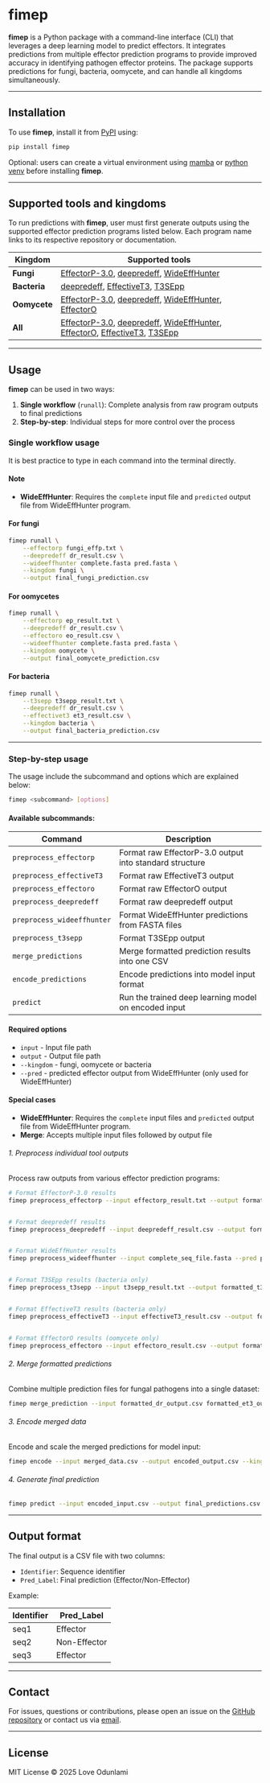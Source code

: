 fimep
================

**fimep** is a Python package with a command-line interface (CLI) that
leverages a deep learning model to predict effectors. It integrates
predictions from multiple effector prediction programs to provide
improved accuracy in identifying pathogen effector proteins. The package
supports predictions for fungi, bacteria, oomycete, and can handle all
kingdoms simultaneously.

------------------------------------------------------------------------

## Installation

To use **fimep**, install it from [PyPI](https://pypi.org/) using:

``` bash
pip install fimep
```

Optional: users can create a virtual environment using
[mamba](https://mamba.readthedocs.io/en/latest/user_guide/mamba.html) or
[python venv](https://docs.python.org/3/library/venv.html) before
installing **fimep**.

------------------------------------------------------------------------

## Supported tools and kingdoms

To run predictions with **fimep**, user must first generate outputs
using the supported effector prediction programs listed below. Each
program name links to its respective repository or documentation.

| Kingdom | Supported tools |
|----|----|
| **Fungi** | [EffectorP-3.0](https://github.com/JanaSperschneider/EffectorP-3.0), [deepredeff](https://ruthkr.github.io/deepredeff/), [WideEffHunter](https://github.com/Gisel-Carreon/WideEffHunter_1.0) |
| **Bacteria** | [deepredeff](https://ruthkr.github.io/deepredeff/), [EffectiveT3](https://galaxy.lisc.univie.ac.at/?tool_id=effectivet3&version=latest), [T3SEpp](http://61.160.194.165:3080/T3SEpp/) |
| **Oomycete** | [EffectorP-3.0](https://github.com/JanaSperschneider/EffectorP-3.0), [deepredeff](https://ruthkr.github.io/deepredeff/), [WideEffHunter](https://github.com/Gisel-Carreon/WideEffHunter_1.0), [EffectorO](https://github.com/mjnur/oomycete-effector-prediction) |
| **All** | [EffectorP-3.0](https://github.com/JanaSperschneider/EffectorP-3.0), [deepredeff](https://ruthkr.github.io/deepredeff/), [WideEffHunter](https://github.com/Gisel-Carreon/WideEffHunter_1.0), [EffectorO](https://github.com/mjnur/oomycete-effector-prediction), [EffectiveT3](https://galaxy.lisc.univie.ac.at/?tool_id=effectivet3&version=latest), [T3SEpp](http://61.160.194.165:3080/T3SEpp/) |

------------------------------------------------------------------------

## Usage

**fimep** can be used in two ways:

1.  **Single workflow** (`runall`): Complete analysis from raw program
    outputs to final predictions
2.  **Step-by-step**: Individual steps for more control over the process

### Single workflow usage

It is best practice to type in each command into the terminal directly.

#### Note

- **WideEffHunter**: Requires the `complete` input file and `predicted`
  output file from WideEffHunter program.

#### For fungi

``` bash
fimep runall \
    --effectorp fungi_effp.txt \
    --deepredeff dr_result.csv \
    --wideeffhunter complete.fasta pred.fasta \
    --kingdom fungi \
    --output final_fungi_prediction.csv
```

#### For oomycetes

``` bash
fimep runall \
    --effectorp ep_result.txt \
    --deepredeff dr_result.csv \
    --effectoro eo_result.csv \
    --wideeffhunter complete.fasta pred.fasta \
    --kingdom oomycete \
    --output final_oomycete_prediction.csv
```

#### For bacteria

``` bash
fimep runall \
    --t3sepp t3sepp_result.txt \
    --deepredeff dr_result.csv \
    --effectivet3 et3_result.csv \
    --kingdom bacteria \
    --output final_bacteria_prediction.csv
```

------------------------------------------------------------------------

### Step-by-step usage

The usage include the subcommand and options which are explained below:

``` bash
fimep <subcommand> [options]
```

#### Available subcommands:

| Command | Description |
|----|----|
| `preprocess_effectorp` | Format raw EffectorP-3.0 output into standard structure |
| `preprocess_effectiveT3` | Format raw EffectiveT3 output |
| `preprocess_effectoro` | Format raw EffectorO output |
| `preprocess_deepredeff` | Format raw deepredeff output |
| `preprocess_wideeffhunter` | Format WideEffHunter predictions from FASTA files |
| `preprocess_t3sepp` | Format T3SEpp output |
| `merge_predictions` | Merge formatted prediction results into one CSV |
| `encode_predictions` | Encode predictions into model input format |
| `predict` | Run the trained deep learning model on encoded input |

#### Required options

- `input` - Input file path
- `output` - Output file path
- `--kingdom` - fungi, oomycete or bacteria
- `--pred` - predicted effector output from WideEffHunter (only used for
  WideEffHunter)

#### Special cases

- **WideEffHunter**: Requires the `complete` input files and `predicted`
  output file from WideEffHunter program.
- **Merge**: Accepts multiple input files followed by output file

###### 1. Preprocess individual tool outputs

Process raw outputs from various effector prediction programs:

``` bash
# Format EffectorP-3.0 results
fimep preprocess_effectorp --input effectorp_result.txt --output formatted_ep_output.csv --kingdom fungi


# Format deepredeff results
fimep preprocess_deepredeff --input deepredeff_result.csv --output formatted_dr_output.csv --kingdom fungi


# Format WideEffHunter results 
fimep preprocess_wideeffhunter --input complete_seq_file.fasta --pred predicted_wideeffhunter_output.fasta --output formatted_we_output.csv --kingdom oomycete


# Format T3SEpp results (bacteria only) 
fimep preprocess_t3sepp --input t3sepp_result.txt --output formatted_t3p_output.csv --kingdom bacteria


# Format EffectiveT3 results (bacteria only)
fimep preprocess_effectiveT3 --input effectiveT3_result.csv --output formatted_et3_output.csv --kingdom bacteria


# Format EffectorO results (oomycete only)
fimep preprocess_effectoro --input effectoro_result.csv --output formatted_eo_output.csv --kingdom oomycete

```

###### 2. Merge formatted predictions

Combine multiple prediction files for fungal pathogens into a single
dataset:

``` bash
fimep merge_prediction --input formatted_dr_output.csv formatted_et3_output.csv formatted_t3p_output.csv --output merged_data.csv
```

###### 3. Encode merged data

Encode and scale the merged predictions for model input:

``` bash
fimep encode --input merged_data.csv --output encoded_output.csv --kingdom fungi
```

###### 4. Generate final prediction

``` bash
fimep predict --input encoded_input.csv --output final_predictions.csv
```

------------------------------------------------------------------------

## Output format

The final output is a CSV file with two columns:

- `Identifier`: Sequence identifier
- `Pred_Label`: Final prediction (Effector/Non-Effector)

Example:

| Identifier | Pred_Label   |
|------------|--------------|
| seq1       | Effector     |
| seq2       | Non-Effector |
| seq3       | Effector     |

------------------------------------------------------------------------

## Contact

For issues, questions or contributions, please open an issue on the
[GitHub repository](https://github.com/LoveBio/fimep/issues) or contact
us via [email](mailto:lovekayode1@gmail.com).

------------------------------------------------------------------------

## License

MIT License © 2025 Love Odunlami
